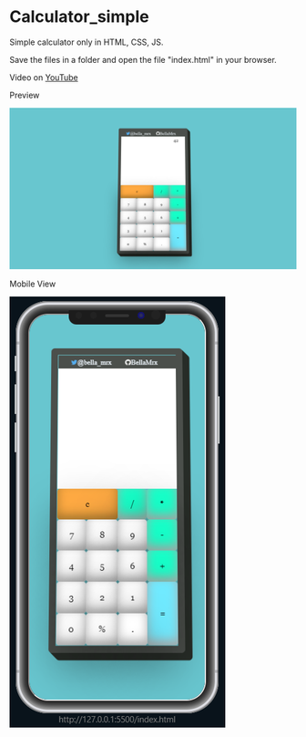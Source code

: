 # Calculator_simple
 Simple calculator only in HTML, CSS, JS.

 Save the files in a folder and open the file "index.html" in your browser.

 Video on [YouTube](https://youtu.be/F6AFNHgCNsY)

Preview

![Preview](Images/PreviewCalculator.PNG)


Mobile View

![Preview](Images/PreviewCalculatorMobile.PNG)
